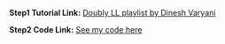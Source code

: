 **Step1 Tutorial Link:** [Doubly LL playlist by Dinesh Varyani](https://youtube.com/playlist?list=PLFiCMqYy50jGaEUri0wNiHtBqlxO_jell)

**Step2 Code Link:** [See my code here](https://github.com/heyimvikash/DataStructures-And-Algorithms/blob/35fe3fd8415b41b68a4884aeaf0070f6a2b1b94d/1.%20LinkList/2.%20Doubly-LinkList/Basic%20Operations/DoublyLL.java)